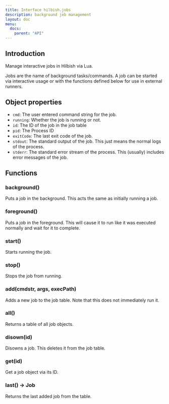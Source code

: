 ```yaml
---
title: Interface hilbish.jobs
description: background job management
layout: doc
menu:
  docs:
    parent: "API"
---
```


## Introduction

Manage interactive jobs in Hilbish via Lua.

Jobs are the name of background tasks/commands. A job can be started via
interactive usage or with the functions defined below for use in external runners.

## Object properties
- `cmd`: The user entered command string for the job.
- `running`: Whether the job is running or not.
- `id`: The ID of the job in the job table
- `pid`: The Process ID
- `exitCode`: The last exit code of the job.
- `stdout`: The standard output of the job. This just means the normal logs of the process.
- `stderr`: The standard error stream of the process. This (usually) includes error messages of the job.

## Functions
### background()
Puts a job in the background. This acts the same as initially running a job.

### foreground()
Puts a job in the foreground. This will cause it to run like it was
executed normally and wait for it to complete.

### start()
Starts running the job.

### stop()
Stops the job from running.

### add(cmdstr, args, execPath)
Adds a new job to the job table. Note that this does not immediately run it.

### all()
Returns a table of all job objects.

### disown(id)
Disowns a job. This deletes it from the job table.

### get(id)
Get a job object via its ID.

### last() -> Job
Returns the last added job from the table.

